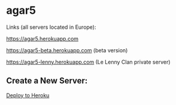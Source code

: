 agar5
=============
Links (all servers located in Europe):

https://agar5.herokuapp.com

https://agar5-beta.herokuapp.com (beta version)

https://agar5-lenny.herokuapp.com (Le Lenny Clan private server)

Create a New Server:
---
[Deploy to Heroku](https://heroku.com/deploy)
